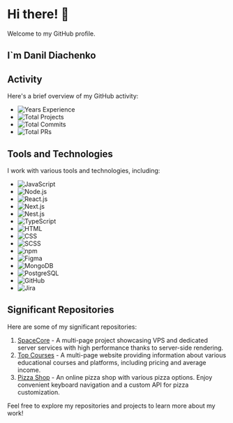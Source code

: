 # Hi there! 👋
Welcome to my GitHub profile. 
## I`m Danil Diachenko

## Activity

Here's a brief overview of my GitHub activity:

- ![Years Experience](https://img.shields.io/badge/Years%20Experience-1.5+-red)
- ![Total Projects](https://img.shields.io/badge/Total%20Projects-28-blue)
- ![Total Commits](https://img.shields.io/badge/Total%20Commits-633-brightgreen)
- ![Total PRs](https://img.shields.io/badge/Total%20PRs-101-orange)

## Tools and Technologies

I work with various tools and technologies, including:

- ![JavaScript](https://img.shields.io/badge/JavaScript-yellow)
- ![Node.js](https://img.shields.io/badge/Node.js-brightgreen)
- ![React.js](https://img.shields.io/badge/React.js-blue)
- ![Next.js](https://img.shields.io/badge/Next.js-black)
- ![Nest.js](https://img.shields.io/badge/Nest.js-red)
- ![TypeScript](https://img.shields.io/badge/TypeScript-blueviolet)
- ![HTML](https://img.shields.io/badge/HTML-brightgreen)
- ![CSS](https://img.shields.io/badge/CSS-blue)
- ![SCSS](https://img.shields.io/badge/SCSS-brightpink)
- ![npm](https://img.shields.io/badge/npm-red)
- ![Figma](https://img.shields.io/badge/Figma-purple)
- ![MongoDB](https://img.shields.io/badge/MongoDB-green)
- ![PostgreSQL](https://img.shields.io/badge/PostgreSQL-blue)
- ![GitHub](https://img.shields.io/badge/GitHub-lightgrey)
- ![Jira](https://img.shields.io/badge/Jira-black)

## Significant Repositories

Here are some of my significant repositories:

1. [SpaceCore](https://github.com/yourusername/spacecore) - A multi-page project showcasing VPS and dedicated server services with high performance thanks to server-side rendering.
2. [Top Courses](https://github.com/yourusername/top-courses) - A multi-page website providing information about various educational courses and platforms, including pricing and average income.
3. [Pizza Shop](https://github.com/yourusername/pizza-shop) - An online pizza shop with various pizza options. Enjoy convenient keyboard navigation and a custom API for pizza customization.

Feel free to explore my repositories and projects to learn more about my work!
